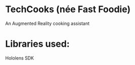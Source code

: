 # TechCooks (née Fast Foodie)
An Augmented Reality cooking assistant

# Libraries used:
Hololens SDK
